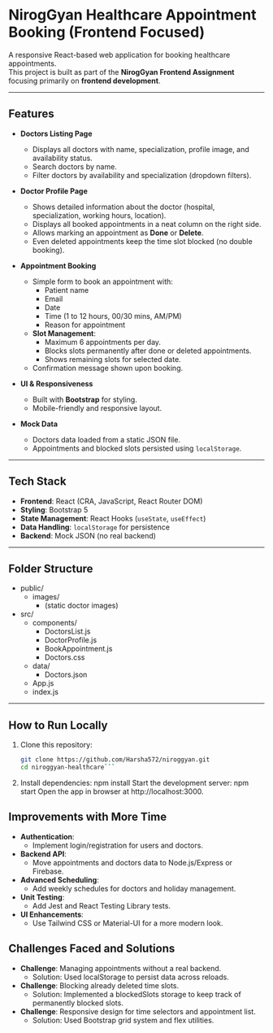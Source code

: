 # NirogGyan Healthcare Appointment Booking (Frontend Focused)

A responsive React-based web application for booking healthcare appointments.  
This project is built as part of the **NirogGyan Frontend Assignment** focusing primarily on **frontend development**.

---

## Features

- **Doctors Listing Page**
  - Displays all doctors with name, specialization, profile image, and availability status.
  - Search doctors by name.
  - Filter doctors by availability and specialization (dropdown filters).

- **Doctor Profile Page**
  - Shows detailed information about the doctor (hospital, specialization, working hours, location).
  - Displays all booked appointments in a neat column on the right side.
  - Allows marking an appointment as **Done** or **Delete**.
  - Even deleted appointments keep the time slot blocked (no double booking).

- **Appointment Booking**
  - Simple form to book an appointment with:
    - Patient name
    - Email
    - Date
    - Time (1 to 12 hours, 00/30 mins, AM/PM)
    - Reason for appointment
  - **Slot Management**:
    - Maximum 6 appointments per day.
    - Blocks slots permanently after done or deleted appointments.
    - Shows remaining slots for selected date.
  - Confirmation message shown upon booking.

- **UI & Responsiveness**
  - Built with **Bootstrap** for styling.
  - Mobile-friendly and responsive layout.

- **Mock Data**
  - Doctors data loaded from a static JSON file.
  - Appointments and blocked slots persisted using `localStorage`.

---

## Tech Stack

- **Frontend**: React (CRA, JavaScript, React Router DOM)
- **Styling**: Bootstrap 5
- **State Management**: React Hooks (`useState`, `useEffect`)
- **Data Handling**: `localStorage` for persistence
- **Backend**: Mock JSON (no real backend)

---

## Folder Structure
- public/
  - images/
    - (static doctor images)
- src/
  - components/
    - DoctorsList.js
    - DoctorProfile.js
    - BookAppointment.js
    - Doctors.css
  - data/
    - Doctors.json
  - App.js
  - index.js



---

## How to Run Locally

1. Clone this repository:
   ```bash
   git clone https://github.com/Harsha572/niroggyan.git
   cd niroggyan-healthcare```

2. Install dependencies:
  npm install
  Start the development server:
    npm start
  Open the app in browser at http://localhost:3000.


## Improvements with More Time
  - **Authentication**:
    - Implement login/registration for users and doctors.
  - **Backend API**:
    - Move appointments and doctors data to Node.js/Express or Firebase.
  - **Advanced Scheduling**:
    - Add weekly schedules for doctors and holiday management.
  - **Unit Testing**:
    - Add Jest and React Testing Library tests.
  - **UI Enhancements**:
    - Use Tailwind CSS or Material-UI for a more modern look.

## Challenges Faced and Solutions
  - **Challenge**: Managing appointments without a real backend.
    - Solution: Used localStorage to persist data across reloads.
  - **Challenge**: Blocking already deleted time slots.
    - Solution: Implemented a blockedSlots storage to keep track of permanently blocked slots.
  - **Challenge**: Responsive design for time selectors and appointment list.
    - Solution: Used Bootstrap grid system and flex utilities.